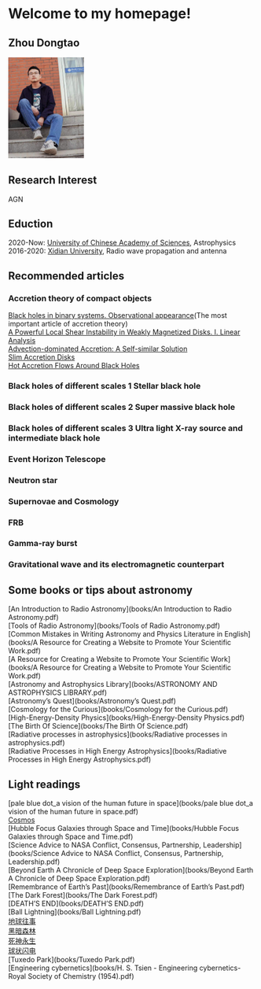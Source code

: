 # Welcome to my homepage!
## Zhou Dongtao  
<img src="pictures/zdt2.jpg" alt="my" style="zoom:20%;" />

## Research Interest
AGN

## Eduction
2020-Now: [University of Chinese Academy of Sciences](https://english.ucas.ac.cn/), Astrophysics  
2016-2020: [Xidian University](https://en.xidian.edu.cn/), Radio wave propagation and antenna

## Recommended articles  
### Accretion theory of compact objects  
[Black holes in binary systems. Observational appearance](https://ui.adsabs.harvard.edu/link_gateway/1973A%26A....24..337S/ADS_PDF)(The most important article of accretion theory)  
[A Powerful Local Shear Instability in Weakly Magnetized Disks. I. Linear Analysis](http://articles.adsabs.harvard.edu/pdf/1991ApJ...376..214B)  
[Advection-dominated Accretion: A Self-similar Solution](http://articles.adsabs.harvard.edu/pdf/1994ApJ...428L..13N)  
[Slim Accretion Disks](http://articles.adsabs.harvard.edu/pdf/1988ApJ...332..646A)  
[Hot Accretion Flows Around Black Holes](https://sci-hub.se/10.1146/annurev-astro-082812-141003)  
### Black holes of different scales 1 Stellar black hole  

### Black holes of different scales 2 Super massive black hole  

### Black holes of different scales 3 Ultra light X-ray source and intermediate black hole    

### Event	Horizon	Telescope

### Neutron star  

### Supernovae and Cosmology  

### FRB  

### Gamma-ray burst  
### Gravitational wave and its electromagnetic counterpart
## Some books or tips about astronomy
[An Introduction to Radio Astronomy](books/An Introduction to Radio Astronomy.pdf)  
[Tools of Radio Astronomy](books/Tools of Radio Astronomy.pdf)  
[Common Mistakes in Writing Astronomy and Physics Literature in English](books/A Resource for Creating a Website to Promote Your Scientific Work.pdf)  
[A Resource for Creating a Website to Promote Your Scientific Work](books/A Resource for Creating a Website to Promote Your Scientific Work.pdf)  
[Astronomy and Astrophysics Library](books/ASTRONOMY AND ASTROPHYSICS LIBRARY.pdf)  
[Astronomy’s Quest](books/Astronomy’s Quest.pdf)  
[Cosmology for the Curious](books/Cosmology for the Curious.pdf)  
[High-Energy-Density Physics](books/High-Energy-Density Physics.pdf)  
[The Birth Of Science](books/The Birth Of Science.pdf)  
[Radiative processes in astrophysics](books/Radiative processes in astrophysics.pdf)  
[Radiative Processes in High Energy Astrophysics](books/Radiative Processes in High Energy Astrophysics.pdf)

## Light readings  
[pale blue dot_a vision of the human future in space](books/pale blue dot_a vision of the human future in space.pdf)  
[Cosmos](books/Cosmos.pdf)  
[Hubble Focus Galaxies through Space and Time](books/Hubble Focus Galaxies through Space and Time.pdf)  
[Science Advice to NASA Conflict, Consensus, Partnership, Leadership](books/Science Advice to NASA Conflict, Consensus, Partnership, Leadership.pdf)  
[Beyond Earth A Chronicle of Deep Space Exploration](books/Beyond Earth A Chronicle of Deep Space Exploration.pdf)  
[Remembrance of Earth’s Past](books/Remembrance of Earth’s Past.pdf)  
[The Dark Forest](books/The Dark Forest.pdf)  
[DEATH’S END](books/DEATH’S END.pdf)  
[Ball Lightning](books/Ball Lightning.pdf)  
[地球往事](books/地球往事.pdf)  
[黑暗森林](books/黑暗森林.pdf)  
[死神永生](books/死神永生.pdf)  
[球状闪电](books/球状闪电.pdf)  
[Tuxedo Park](books/Tuxedo Park.pdf)  
[Engineering cybernetics](books/H. S. Tsien - Engineering cybernetics-Royal Society of Chemistry (1954).pdf)
